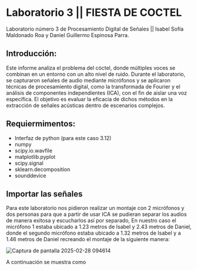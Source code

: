 # Laboratorio 3 || FIESTA DE COCTEL

Laboratorio número 3 de Procesamiento Digital de Señales || Isabel Sofía Maldonado Roa y Daniel Guillermo Espinosa Parra.

## Introducción:

Este informe analiza el problema del cóctel, donde múltiples voces se combinan en un entorno con un alto nivel de ruido. Durante el laboratorio, se capturaron señales de audio mediante micrófonos y se aplicaron técnicas de procesamiento digital, como la transformada de Fourier y el análisis de componentes independientes (ICA), con el fin de aislar una voz específica. El objetivo es evaluar la eficacia de dichos métodos en la extracción de señales acústicas dentro de escenarios complejos.


## Requiermimentos: 

-  Interfaz de python (para este caso 3.12)
- numpy 
- scipy.io.wavfile 
- matplotlib.pyplot 
- scipy.signal 
- sklearn.decomposition 
- sounddevice

## Importar las señales 

Para este laboratorio nos pidieron realizar un montaje con 2 micrófonos y dos personas para que a partir de usar ICA se pudieran separar los audios de manera exitosa y escucharlos así por separado, En nuestro caso el micrófono 1 estaba ubicado a 1.23 metros de Isabel y 2.43 metros de Daniel, donde el segundo micrófono estaba ubicado a 1.32 metros de Isabel y a 1.46 metros de Daniel recreando el montaje de la siguiente manera: 

![Captura de pantalla 2025-02-28 094614](https://github.com/user-attachments/assets/36406f97-a59a-46fb-882b-feaf321db9c6)

A continuación se muestra como 
